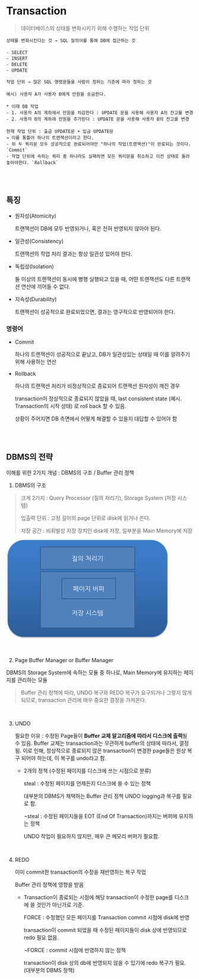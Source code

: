 # Transaction

> 데이터베이스의 상태를 변화시키기 위해 수행하는 작업 단위

```
상태를 변화시킨다는 것 → SQL 질의어를 통해 DB에 접근하는 것

- SELECT
- INSERT
- DELETE
- UPDATE
```

```
작업 단위 → 많은 SQL 명령문들을 사람이 정하는 기준에 따라 정하는 것

예시) 사용자 A가 사용자 B에게 만원을 송금한다.

* 이때 DB 작업
- 1. 사용자 A의 계좌에서 만원을 차감한다 : UPDATE 문을 사용해 사용자 A의 잔고를 변경
- 2. 사용자 B의 계좌에 만원을 추가한다 : UPDATE 문을 사용해 사용자 B의 잔고를 변경

현재 작업 단위 : 출금 UPDATE문 + 입금 UPDATE문
→ 이를 통틀어 하나의 트랜잭션이라고 한다.
- 위 두 쿼리문 모두 성공적으로 완료되어야만 "하나의 작업(트랜잭션)"이 완료되는 것이다. `Commit`
- 작업 단위에 속하는 쿼리 중 하나라도 실패하면 모든 쿼리문을 취소하고 이전 상태로 돌려놓아야한다. `Rollback`
```

<br/><br/>

## 특징

- 원자성(Atomicity)

  트랜잭션이 DB에 모두 반영되거나, 혹은 전혀 반영되지 않아야 된다.

- 일관성(Consistency)

  트랜잭션의 작업 처리 결과는 항상 일관성 있어야 한다.

- 독립성(Isolation)

  둘 이상의 트랜잭션이 동시에 병행 실행되고 있을 때, 어떤 트랜잭션도 다른 트랜잭션 연산에 끼어들 수 없다.

- 지속성(Durability)

  트랜잭션이 성공적으로 완료되었으면, 결과는 영구적으로 반영되어야 한다.

### 명령어

- Commit

  하나의 트랜잭션이 성공적으로 끝났고, DB가 일관성있는 상태일 때 이를 알려주기 위해 사용하는 연산

- Rollback

  하나의 트랜잭션 처리가 비정상적으로 종료되어 트랜잭션 원자성이 깨진 경우

  transaction이 정상적으로 종료되지 않았을 때, last consistent state (예시. Transaction의 시작 상태) 로 roll back 할 수 있음.

  상황이 주어지면 DB 측면에서 어떻게 해결할 수 있을지 대답할 수 있어야 함

<br/><br/>

## DBMS의 전략

이해를 위한 2가지 개념 : DBMS의 구조 / Buffer 관리 정책

1. DBMS의 구조

> 크게 2가지 : Query Processor (질의 처리기), Storage System (저장 시스템)
>
> 입출력 단위 : 고정 길이의 page 단위로 disk에 읽거나 쓴다.
>
> 저장 공간 : 비휘발성 저장 장치인 disk에 저장, 일부분을 Main Memory에 저장

![](images/transaction1.png)

<br/>

2. Page Buffer Manager or Buffer Manager

DBMS의 Storage System에 속하는 모듈 중 하나로, Main Memory에 유지하는 페이지를 관리하는 모듈

> Buffer 관리 정책에 따라, UNDO 복구와 REDO 복구가 요구되거나 그렇지 않게 되므로, transaction 관리에 매우 중요한 결정을 가져온다.

<br/>

3. UNDO

   필요한 이유 : 수정된 Page들이 **Buffer 교체 알고리즘에 따라서 디스크에 출력**될 수 있음. Buffer 교체는 transaction과는 무관하게 buffer의 상태에 따라서, 결정됨. 이로 인해, 정상적으로 종료되지 않은 transaction이 변경한 page들은 원상 복구 되어야 하는데, 이 복구를 undo라고 함.

   - 2개의 정책 (수정된 페이지를 디스크에 쓰는 시점으로 분류)

     steal : 수정된 페이지를 언제든지 디스크에 쓸 수 있는 정책

     대부분의 DBMS가 채택하는 Buffer 관리 정책
     UNDO logging과 복구를 필요로 함.

     ¬steal : 수정된 페이지들을 EOT (End Of Transaction)까지는 버퍼에 유지하는 정책

     UNDO 작업이 필요하지 않지만, 매우 큰 메모리 버퍼가 필요함.

<br/>

4. REDO

   이미 commit한 transaction의 수정을 재반영하는 복구 작업

   Buffer 관리 정책에 영향을 받음

   - Transaction이 종료되는 시점에 해당 transaction이 수정한 page를 디스크에 쓸 것인가 아닌가로 기준.

     FORCE : 수정했던 모든 페이지를 Transaction commit 시점에 disk에 반영

     transaction이 commit 되었을 때 수정된 페이지들이 disk 상에 반영되므로 redo 필요 없음.

     ¬FORCE : commit 시점에 반영하지 않는 정책

     transaction이 disk 상의 db에 반영되지 않을 수 있기에 redo 복구가 필요. (대부분의 DBMS 정책)
